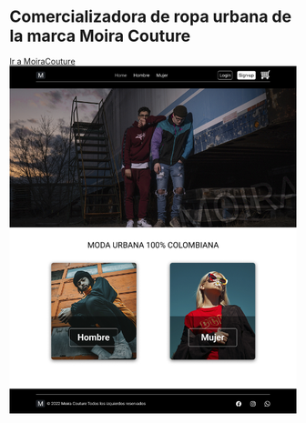 # Comercializadora de ropa urbana de la marca Moira Couture
[Ir a MoiraCouture](https://moira-couture.vercel.app/)
![](./public/home.jpg)
